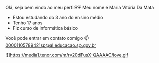Olá, seja bem vindo ao meu perfil💗💗
Meu nome é Maria Vitória Da Mata

* Estou estudando do 3 ano do ensino médio
* Tenho 17 anos
* Fiz curso de informática básico

Você pode entrar em contato comigo 📫
00001105789421sp@al.educacao.sp.gov.br

![]https://media1.tenor.com/m/rv20dFusX-QAAAAC/love.gif


